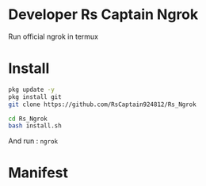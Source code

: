 # Developer Rs Captain Ngrok
Run official ngrok in termux 

# Install
```bash
pkg update -y
pkg install git
git clone https://github.com/RsCaptain924812/Rs_Ngrok

cd Rs_Ngrok
bash install.sh
```

And run : `ngrok`

# Manifest
